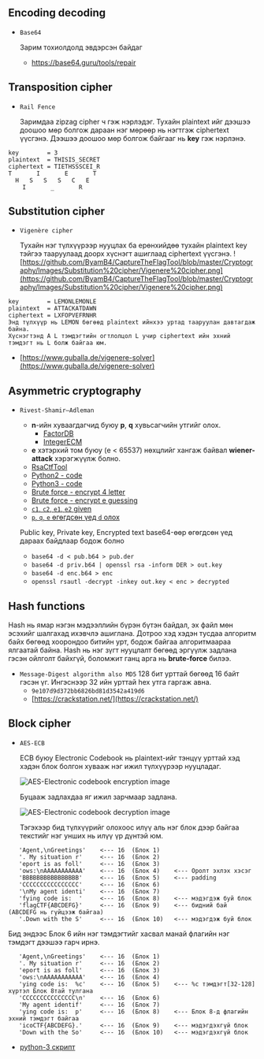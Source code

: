 Encoding decoding
-----------------------

* `Base64` 
	
	Зарим тохиолдолд эвдэрсэн байдаг 
	
	* https://base64.guru/tools/repair
	
Transposition cipher
-----------------------

* `Rail Fence`

	Заримдаа zipzag cipher ч гэж нэрлэдэг. Тухайн plaintext ийг дээшээ доошоо мөр болгож дараан нэг мөрөөр нь нэгтгэж ciphertext үүсгэнэ. Дээшээ доошоо мөр болгож байгааг нь **key** гэж нэрлэнэ.
```
key        = 3
plaintext  = THISIS_SECRET
ciphertext = TIETHSSSCEI_R
T       I       E       T
  H   S   S   S   C   E
    I       _       R 
```
	
Substitution cipher
-----------------------

* `Vigenère cipher`

	Тухайн нэг түлхүүрээр нууцлах ба ерөнхийдөө тухайн plaintext key тэйгээ тааруулаад доорх хүснэгт ашиглаад ciphertext үүсгэнэ.
![https://github.com/ByamB4/CaptureTheFlagTool/blob/master/Cryptography/Images/Substitution%20cipher/Vigenere%20cipher.png](https://github.com/ByamB4/CaptureTheFlagTool/blob/master/Cryptography/Images/Substitution%20cipher/Vigenere%20cipher.png)
```
key        = LEMONLEMONLE
plaintext  = ATTACKATDAWN
ciphertext = LXFOPVEFRNHR
Энд түлхүүр нь LEMON бөгөөд plaintext ийнхээ уртад тааруулан давтагдаж байна. 
Хүснэгтэнд A L тэмдэгтийн огтлолцол L учир ciphertext ийн эхний тэмдэгт нь L болж байгаа юм.
```

   * [https://www.guballa.de/vigenere-solver](https://www.guballa.de/vigenere-solver)
	
	
Asymmetric cryptography 
-----------------------

* `Rivest-Shamir–Adleman`

	* **n**-ийн хуваагдагчид буюу **p**, **q** хувьсагчийн утгийг олох.
		* [FactorDB](http://factordb.com/)
		* [IntegerECM](https://www.alpertron.com.ar/ECM.HTM)
	* **e** хэтэрхий том буюу (e < 65537) нөхцлийг хангаж байвал **wiener-attack** хэрэгжүүлж болно.
	* [RsaCtfTool](https://github.com/Ganapati/RsaCtfTool)
	* [Python2 - code](https://github.com/ByamB4/CaptureTheFlagTool/blob/master/Cryptography/RSA/python2.py)
	* [Python3 - code](https://github.com/ByamB4/CaptureTheFlagTool/blob/master/Cryptography/RSA/python3.py)
	* [Brute force - encrypt 4 letter](https://github.com/ByamB4/CaptureTheFlagTool/blob/master/Cryptography/RSA/brute-force-encrypt-4-letter.py)
	* [Brute force - encrypt e guessing](https://github.com/ByamB4/CaptureTheFlagTool/blob/master/Cryptography/RSA/find_e_python-2.py)
	* [`c1`, `c2`, `e1`, `e2` given](https://github.com/ByamB4/CaptureTheFlagTool/blob/master/Cryptography/RSA/common_modules_attack.py) 
	* [`p`, `q`, `e` өгөгдсөн үед `d` олох](https://github.com/ByamB4/CaptureTheFlagTool/blob/master/Cryptography/RSA/p_q_e_given-calculate-d.py)
	
	Public key, Private key, Encrypted text base64-өөр өгөгдсөн үед дараах байдлаар бодож болно
	* `base64 -d < pub.b64 > pub.der`
	* `base64 -d priv.b64 | openssl rsa -inform DER > out.key`
	* `base64 -d enc.b64 > enc`
	* `openssl rsautl -decrypt -inkey out.key < enc > decrypted`

Hash functions 
-----------------------

Hash нь ямар нэгэн мэдээллийн бүрэн бүтэн байдал, эх файл мөн эсэхийг шалгахад ихэвчлэ ашиглана. Дотроо хэд хэдэн тусдаа алгоритм байх бөгөөд хоорондоо битийн урт, бодож байгаа алгоритмаараа ялгаатай байна. Hash нь нэг зүгт нууцлалт бөгөөд эргүүлж задлана гэсэн ойлголт байхгүй, боломжит ганц арга нь **brute-force** билээ.

* `Message-Digest algorithm also MD5`
	128 бит урттай бөгөөд 16 байт гэсэн үг. Ингэснээр 32 ийн урттай hex утга гаргаж авна. 
	* `9e107d9d372bb6826bd81d3542a419d6`
	* [https://crackstation.net/](https://crackstation.net/)

	
Block cipher 
-----------------------

* `AES-ECB`
	
	ECB буюу Electronic Codebook нь plaintext-ийг тэнцүү урттай хэд хэдэн блок болгон хувааж нэг ижил түлхүүрээр нууцладаг. 
	
	![AES-Electronic codebook encryption image](https://github.com/ByamB4/CaptureTheFlagTool/blob/master/Cryptography/Images/Block%20cipher/AES-ECB-encryption.png)
	
	Буцааж задлахдаа яг ижил зарчмаар задлана. 
	
	![AES-Electronic codebook decryption image](https://github.com/ByamB4/CaptureTheFlagTool/blob/master/Cryptography/Images/Block%20cipher/AES-ECB-decyption.png)
	
	Тэгэхээр бид түлхүүрийг олохоос илүү аль нэг блок дээр байгаа текстийг нэг унших нь илүү үр дүнтэй юм. 

```
   'Agent,\nGreetings'    <--- 16  (Блок 1)
   '. My situation r'     <--- 16  (Блок 2)
   'eport is as foll'     <--- 16  (Блок 3)
   'ows:\nAAAAAAAAAAA'    <--- 16  (Блок 4)    <--- Оролт эхлэх хэсэг 
   'BBBBBBBBBBBBBBBB'     <--- 16  (Блок 5)    <--- padding 
   'CCCCCCCCCCCCCCCC'     <--- 16  (Блок 6) 
   '\nMy agent identi'    <--- 16  (Блок 7)
   'fying code is:  '     <--- 16  (Блок 8)    <--- мэдэгдэж буй блок
   'flagCTF{ABCDEFG}'     <--- 16  (Блок 9)    <--- бидний бай (ABCDEFG нь гүйцээж байгаа)
   '.Down with the S'  	  <--- 16  (Блок 10)   <--- мэдэгдэж буй блок
```
Бид эндээс Блок 6 ийн нэг тэмдэгтийг хасвал манай флагийн нэг тэмдэгт дээшээ гарч ирнэ. 

```
   'Agent,\nGreetings'    <--- 16  (Блок 1)
   '. My situation r'     <--- 16  (Блок 2)
   'eport is as foll'     <--- 16  (Блок 3)
   'ows:\nAAAAAAAAAAA'    <--- 16  (Блок 4)
   'ying code is:  %c'    <--- 16  (Блок 5)    <--- %c тэмдэгт[32-128] хүртэл Блок 8тай тулгана   
   'CCCCCCCCCCCCCCC\n'    <--- 16  (Блок 6)
   'My agent identif'     <--- 16  (Блок 7)
   'ying code is:  p'     <--- 16  (Блок 8)    <--- Блок 8-д флагийн эхний тэмдэгт байгаа
   'icoCTF{ABCDEFG}.'     <--- 16  (Блок 9)    <--- мэдэгдэхгүй блок
   'Down with the So'     <--- 16  (Блок 10)   <--- мэдэгдэхгүй блок
```

* [python-3 скрипт](https://github.com/ByamB4/CaptureTheFlagTool/blob/master/Cryptography/Code/Block-cipher/AES-ECB-decode.py)
	
